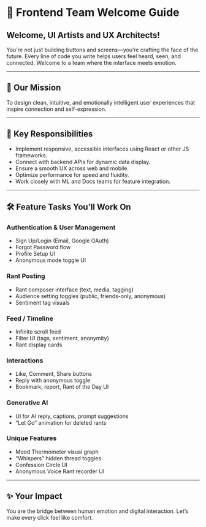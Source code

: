 # 🎨 Frontend Team Welcome Guide

## Welcome, UI Artists and UX Architects!

You're not just building buttons and screens—you’re crafting the face of the future. Every line of code you write helps users feel heard, seen, and connected. Welcome to a team where the interface meets emotion.

---

## 🧭 Our Mission

To design clean, intuitive, and emotionally intelligent user experiences that inspire connection and self-expression.

---

## 💼 Key Responsibilities

- Implement responsive, accessible interfaces using React or other JS frameworks.
- Connect with backend APIs for dynamic data display.
- Ensure a smooth UX across web and mobile.
- Optimize performance for speed and fluidity.
- Work closely with ML and Docs teams for feature integration.

---

## 🛠️ Feature Tasks You’ll Work On

### Authentication & User Management
- Sign Up/Login (Email, Google OAuth)
- Forgot Password flow
- Profile Setup UI
- Anonymous mode toggle UI

### Rant Posting
- Rant composer interface (text, media, tagging)
- Audience setting toggles (public, friends-only, anonymous)
- Sentiment tag visuals

### Feed / Timeline
- Infinite scroll feed
- Filter UI (tags, sentiment, anonymity)
- Rant display cards

### Interactions
- Like, Comment, Share buttons
- Reply with anonymous toggle
- Bookmark, report, Rant of the Day UI

### Generative AI
- UI for AI reply, captions, prompt suggestions
- “Let Go” animation for deleted rants

### Unique Features
- Mood Thermometer visual graph
- “Whispers” hidden thread toggles
- Confession Circle UI
- Anonymous Voice Rant recorder UI

---

## ✨ Your Impact

You are the bridge between human emotion and digital interaction. Let’s make every click feel like comfort.